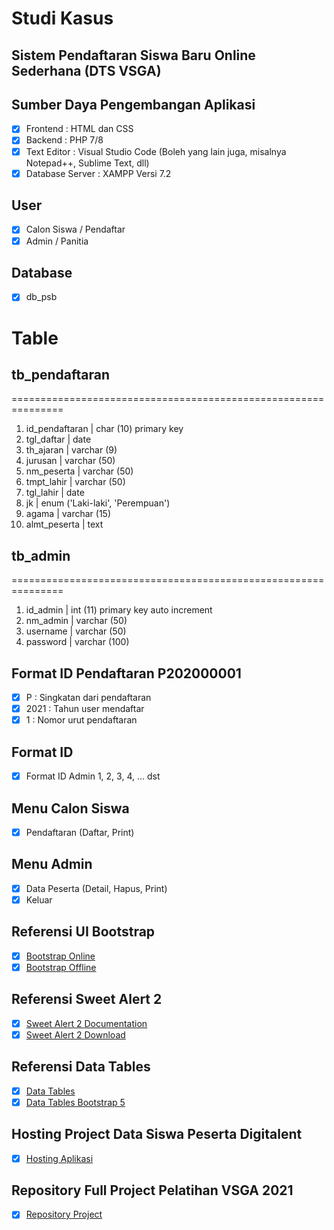 # Studi Kasus
## Sistem Pendaftaran Siswa Baru Online Sederhana (DTS VSGA)

## Sumber Daya Pengembangan Aplikasi
- [x] Frontend          : HTML dan CSS
- [x] Backend           : PHP 7/8
- [x] Text Editor       : Visual Studio Code (Boleh yang lain juga, misalnya Notepad++, Sublime Text, dll)
- [x] Database Server   : XAMPP Versi 7.2

## User
- [x] Calon Siswa / Pendaftar
- [x] Admin / Panitia

## Database
- [x] db_psb

# Table
## tb_pendaftaran
===============================================================
1. id_pendaftaran   | char (10) primary key
2. tgl_daftar       | date
3. th_ajaran        | varchar (9)
4. jurusan          | varchar (50)
5. nm_peserta       | varchar (50)
6. tmpt_lahir       | varchar (50)
7. tgl_lahir        | date
8. jk               | enum ('Laki-laki', 'Perempuan')
9. agama            | varchar (15)
10. almt_peserta    | text

## tb_admin
===============================================================
1. id_admin         | int (11) primary key auto increment
2. nm_admin         | varchar (50)
3. username         | varchar (50)
4. password         | varchar (100)

## Format ID Pendaftaran P202000001
- [x] P        	: Singkatan dari pendaftaran
- [x] 2021     	: Tahun user mendaftar
- [x] 1		: Nomor urut pendaftaran

## Format ID
- [x] Format ID Admin 1, 2, 3, 4, ... dst

## Menu Calon Siswa
- [x] Pendaftaran (Daftar, Print)

## Menu Admin
- [x] Data Peserta (Detail, Hapus, Print)
- [x] Keluar

## Referensi UI Bootstrap
- [x] [Bootstrap Online](https://getbootstrap.com/docs/5.1/getting-started/introduction/#starter-template)
- [x] [Bootstrap Offline](https://getbootstrap.com/docs/5.1/getting-started/download/)

## Referensi Sweet Alert 2
- [x] [Sweet Alert 2 Documentation](https://sweetalert2.github.io/#download)
- [x] [Sweet Alert 2 Download](https://www.jsdelivr.com/package/npm/sweetalert2)

## Referensi Data Tables
- [x] [Data Tables](https://datatables.net/examples/basic_init/zero_configuration.html)
- [x] [Data Tables Bootstrap 5](https://datatables.net/examples/styling/bootstrap5.html)

## Hosting Project Data Siswa Peserta Digitalent
- [x] [Hosting Aplikasi](https://pnj-jwd-rifram.000webhostapp.com/)

## Repository Full Project Pelatihan VSGA 2021
- [x] [Repository Project](https://github.com/rifkiramadhan/project_dts_jwd_2021)

